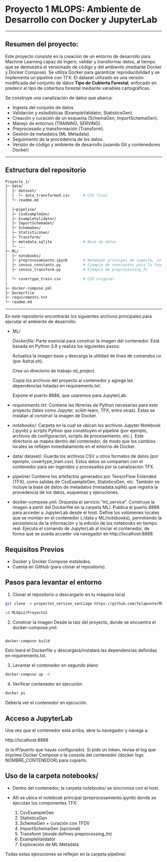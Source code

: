# Proyecto 1 MLOPS: Ambiente de Desarrollo con Docker y JupyterLab


---

## Resumen del proyecto:

Este proyecto consiste en la creación de un entorno de desarrollo para Machine Learning capaz de ingerir, validar y transformar datos, al tiempo que se demuestra el versionado de código y del ambiente (mediante Docker y Docker Compose). Se utiliza Docker para garantizar reproducibilidad y se implementa un pipeline con TFX. El dataset utilizado es una versión modificada del conjunto de datos **Tipo de Cubierta Forestal**, enfocado en predecir el tipo de cobertura forestal mediante variables cartográficas.

Se construye una canalización de datos que abarca:

* Ingesta del conjunto de datos.
* Validación y estadísticas (ExampleValidator, StatisticsGen).
* Creación y curación de un esquema (SchemaGen, ImportSchemaGen).
* Manejo de entornos (TRAINING, SERVING).
* Preprocesado y transformación (Transform).
* Gestión de metadatos (ML Metadata).
* Seguimiento de la procedencia de los datos.
* Versión de código y ambiente de desarrollo (usando Git y contenedores Docker)

---
## Estructura del repositorio

```bash
Proyecto_1/
├─ data/
│  ├─ dataset/
│  │  └─ data_transformed.csv      # CSV final 
│  └─ readme.md
│
│  ├─pipeline/
│  ├─ CsvExampleGen/
│  ├─ ExampleValidator/
│  ├─ ImportSchemaGen/
│  ├─ SchemaGen/
│  ├─ StatisticsGen/
│  ├─ Transform/
│  ├─ metadata.sqlite              # Base de datos 
│  └─ ...
├─ ML/
│  ├─ notebooks/
│  ├─ preprocesamiento.ipynb       # Notebook principal de ingesta, validación, transform 
│  ├─ census_constants.py          # Ejemplo de constantes para la función de preprocesamiento
│  ├─ census_transform.py          # Ejemplo de preprocessing_fn
│
│  └─ covertype_train.csv          # CSV original
│
├─ docker-compose.yml
├─ Dockerfile
├─ requirements.txt
└─ readme.md                       
```

---
En este repositorio encontrarás los siguientes archivos principales para ejecutar el ambiente de desarrollo:

* ML/

    *Dockerfile*: Parte esencial para construir la imagen del contenedor. Está basada en Python 3.9 y realiza los siguientes pasos:

    Actualiza la imagen base y descarga la utilidad de línea de comandos uv (por Astral.sh).

    Crea un directorio de trabajo ml_project.

    Copia los archivos del proyecto al contenedor y agrega las dependencias listadas en requirements.txt.

    Expone el puerto 8888, que usaremos para JupyterLab.
* *requirements.txt*: Contiene las librerías de Python necesarias para este proyecto (tales como Jupyter, scikit-learn, TFX, entre otras). Estas se instalan al construir la imagen de Docker.
* *notebooks/*: Carpeta en la cual se ubican los archivos Jupyter Notebook (.ipynb) y scripts Python que constituyen el pipeline (por ejemplo, archivos de configuración, scripts de procesamiento, etc.). Este directorio se mapea dentro del contenedor, de modo que los cambios locales se reflejen inmediatamente en el entorno de Docker.
* data/
    dataset/: Guarda los archivos CSV u otros formatos de datos (por ejemplo, covertype_train.csv). Estos datos se comparten con el contenedor para ser ingeridos y procesados por la canalización TFX.
* pipeline/
Contiene los artefactos generados por TensorFlow Extended (TFX), como salidas de CsvExampleGen, StatisticsGen, etc. También se incluye la base de datos de metadatos (metadata.sqlite) que registra la procedencia de los datos, esquemas y ejecuciones.
* docker-compose.yml: Orquesta el servicio “ml_service”.
    Construye la imagen a partir del Dockerfile en la carpeta ML/.
    Publica el puerto 8888 para acceder a JupyterLab desde el host.
    Define los volúmenes locales que se montan en el contenedor (./data y ML/notebooks), permitiendo la persistencia de la información y la edición de los notebooks en tiempo real.
    Ejecuta el comando de JupyterLab al iniciar el contenedor, de forma que se pueda acceder vía navegador en http://localhost:8888.

## Requisitos Previos
- Docker y Docker Compose instalados.
- Cuenta en GitHub (para clonar el repositorio).

## Pasos para levantar el entorno

1. Clonar el repositorio o descargarlo en tu máquina local

```bash
git clone -b proyecto1_version_santiago https://github.com/felaponte/MLOps2.git

cd MLOps2/Proyecto1

```
2. Construir la imagen
Desde la raíz del proyecto, donde se encuentra el docker-compose.yml:

```bash

docker-compose build

```
Esto leerá el Dockerfile y descargará/instalará las dependencias definidas en requirements.txt.

3. Levantar el contenedor en segundo plano

```bash
docker-compose up -d
```
4. Verificar contenedor en ejecución

```bash
docker ps
```
Debería ver el contenedor en ejecución.

##  Acceso a JupyterLab

Una vez que el contenedor está arriba, abre tu navegador y navega a:

http://localhost:8888

(o la IP/puerto que hayas configurado).
Si pide un token, revisa el log que imprime Docker Compose o la consola del contenedor (docker logs NOMBRE_CONTENEDOR) para copiarlo.

## Uso de la carpeta notebooks/

* Dentro del contenedor, la carpeta notebooks/ se sincroniza con el host.

* Allí se ubica el notebook principal (preprocesamiento.ipynb) donde se ejecutan los componentes TFX:
    1. CsvExampleGen
    2. StatisticsGen
    3. SchemaGen + curación con TFDV
    4. ImportSchemaGen (opcional)
    5. Transform (donde defines preprocessing_fn)
    6. ExampleValidator
    7. Exploración de ML Metadata
    
Todas estas ejecuciones se reflejan en la carpeta pipeline/.

